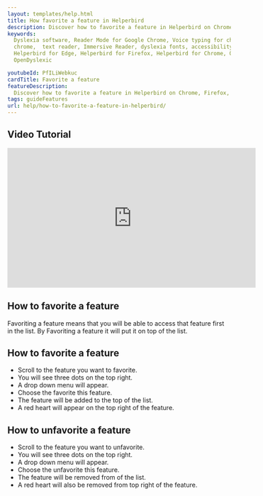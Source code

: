 ```yaml
---
layout: templates/help.html
title: How favorite a feature in Helperbird
description: Discover how to favorite a feature in Helperbird on Chrome, Firefox, Edge extension.
keywords:
  Dyslexia software, Reader Mode for Google Chrome, Voice typing for chrome, Text to speech for
  chrome,  text reader, Immersive Reader, dyslexia fonts, accessibility software, dyslexia software,
  Helperbird for Edge, Helperbird for Firefox, Helperbird for Chrome, Opendyslexic for Chrome,
  OpenDyslexic

youtubeId: PfILiWebkuc
cardTitle: Favorite a feature
featureDescription:
  Discover how to favorite a feature in Helperbird on Chrome, Firefox, Edge extension.
tags: guideFeatures
url: help/how-to-favorite-a-feature-in-helperbird/
---
```


## Video Tutorial

<iframe width="560" height="315" src="https://www.youtube-nocookie.com/embed/KcAxQslBjOU" title="YouTube video player" frameborder="0" allow="accelerometer; autoplay; clipboard-write; encrypted-media; gyroscope; picture-in-picture" allowfullscreen></iframe>

## How to favorite a feature

Favoriting a feature means that you will be able to access that feature first in the list. By
Favoriting a feature it will put it on top of the list.

## How to favorite a feature

- Scroll to the feature you want to favorite.
- You will see three dots on the top right.
- A drop down menu will appear.
- Choose the favorite this feature.
- The feature will be added to the top of the list.
- A red heart will appear on the top right of the feature.

## How to unfavorite a feature

- Scroll to the feature you want to unfavorite.
- You will see three dots on the top right.
- A drop down menu will appear.
- Choose the unfavorite this feature.
- The feature will be removed from of the list.
- A red heart will also be removed from top right of the feature.
